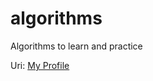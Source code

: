 # algorithms

Algorithms to learn and practice 

Uri: [My Profile](https://www.urionlinejudge.com.br/judge/pt/profile/105643)
